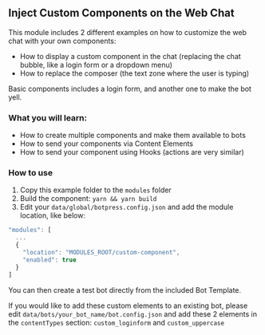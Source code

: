 ## Inject Custom Components on the Web Chat

This module includes 2 different examples on how to customize the web chat with your own components:

- How to display a custom component in the chat (replacing the chat bubble, like a login form or a dropdown menu)
- How to replace the composer (the text zone where the user is typing)

Basic components includes a login form, and another one to make the bot yell.

### What you will learn:

- How to create multiple components and make them available to bots
- How to send your components via Content Elements
- How to send your component using Hooks (actions are very similar)

### How to use

1. Copy this example folder to the `modules` folder
2. Build the component: `yarn && yarn build`
3. Edit your `data/global/botpress.config.json` and add the module location, like below:

```js
"modules": [
  ...
  {
    "location": "MODULES_ROOT/custom-component",
    "enabled": true
  }
]
```

You can then create a test bot directly from the included Bot Template.

If you would like to add these custom elements to an existing bot, please edit `data/bots/your_bot_name/bot.config.json` and add these 2 elements in the `contentTypes` section: `custom_loginform` and `custom_uppercase`
